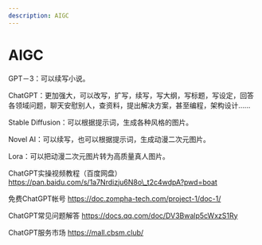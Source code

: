 ```yaml
---
description: AIGC
---
```


# AIGC

GPT－3：可以续写小说。

ChatGPT：更加强大，可以改写，扩写，续写，写大纲，写标题，写设定，回答各领域问题，聊天安慰别人，查资料，提出解决方案，甚至编程，架构设计……

Stable Diffusion：可以根据提示词，生成各种风格的图片。

Novel AI：可以续写，也可以根据提示词，生成动漫二次元图片。

Lora：可以把动漫二次元图片转为高质量真人图片。

ChatGPT实操视频教程（百度网盘） https://pan.baidu.com/s/1a7Nrdizju6N8o\_t2c4wdpA?pwd=boat

免费ChatGPT帐号 https://doc.zompha-tech.com/project-1/doc-1/

ChatGPT常见问题解答 https://docs.qq.com/doc/DV3Bwalp5cWxzS1Ry

ChatGPT服务市场 https://mall.cbsm.club/
